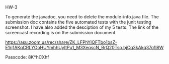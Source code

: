 HW-3

To generate the javadoc, you need to delete the module-info.java file.
The submission doc contains the five automated tests with the junit testing screenshot. I have also added the desciption of my 5 tests.
The link of the screencast recording is on the submission document


https://asu.zoom.us/rec/share/ZK_LFPhYlQFTbo1bsZ-E1rj1AKqCRLYOoHUYmhhUyltPu1_M3XeqscN_BrQ20Tso.bjCq3kAkq37o1l8W

Passcode: 8K*hCXhf
 
